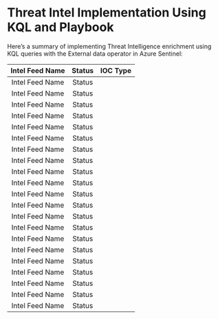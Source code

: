 # Threat Intel Implementation Using KQL and Playbook
Here’s a summary of implementing Threat Intelligence enrichment using KQL queries with the External data operator in Azure Sentinel:

| 	Intel Feed Name	 | 	Status	 | IOC Type |
| 	:-----:	 | 	:-----:	 | 	:-----:	 | 	
| 	Intel Feed Name	 | 	Status	 |           |
| 	Intel Feed Name	 | 	Status	 |           |
| 	Intel Feed Name	 | 	Status	 |           |
| 	Intel Feed Name	 | 	Status	 |           |
| 	Intel Feed Name	 | 	Status	 |           |
| 	Intel Feed Name	 | 	Status	 |           |
| 	Intel Feed Name	 | 	Status	 |           |
| 	Intel Feed Name	 | 	Status	 |           |
| 	Intel Feed Name	 | 	Status	 |           |
| 	Intel Feed Name	 | 	Status	 |           |
| 	Intel Feed Name	 | 	Status	 |           |
| 	Intel Feed Name	 | 	Status	 |           |
| 	Intel Feed Name	 | 	Status	 |           |
| 	Intel Feed Name	 | 	Status	 |           |
| 	Intel Feed Name	 | 	Status	 |           |
| 	Intel Feed Name	 | 	Status	 |           |
| 	Intel Feed Name	 | 	Status	 |           |
| 	Intel Feed Name	 | 	Status	 |           |
| 	Intel Feed Name	 | 	Status	 |           |
| 	Intel Feed Name	 | 	Status	 |           |
| 	Intel Feed Name	 | 	Status	 |           |



